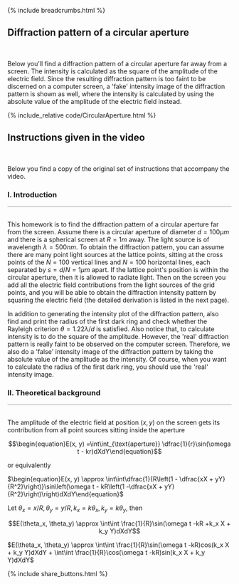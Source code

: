 {% include breadcrumbs.html %}

## Diffraction pattern of a circular aperture 
<div class="header_line"><br/></div>

Below you'll find a diffraction pattern of a circular aperture far away from a screen. 
The intensity is calculated as the square of the amplitude of the electric field. 
Since the resulting diffraction pattern is too faint to be discerned on a computer screen, 
a 'fake' intensity image of the diffraction pattern is shown as well, where the intensity
is calculated by using the absolute value of the amplitude of the electric field instead.

{% include_relative code/CircularAperture.html %}

<p style="clear:both;"></p>

## Instructions given in the video
<div class="header_line"><br/></div>

Below you find a copy of the original set of instructions that accompany the video.

### I. Introduction
<div style="border-top: 1px solid #999999"><br/></div>

This homework is to find the diffraction pattern of a circular aperture far from the screen. Assume there
is a circular aperture of diameter $d=100 \mu m$ and there is a spherical screen at $R=1m$ away. The light source is
of wavelength $\lambda=500nm$. To obtain the diffraction pattern, you can assume there are many point light sources
at the lattice points, sitting at the cross points of the $N=100$ vertical lines and $N=100$ horizontal lines, each 
separated by $s=d/N=1\mu m$ apart. If the lattice point's position is within the circular aperture, then it is allowed
to radiate light. Then on the screen you add all the electric field contributions from the light sources of the grid points, 
and you  will be able to obtain the diffraction intensity pattern by squaring the electric field (the detailed derivation is
listed in the next page). 

In addition to generating the intensity plot of the diffraction pattern, also find and print the
radius of the first dark ring and check whether the Rayleigh criterion $\theta=1.22\lambda / d$ is satisfied. Also notice
that, to calculate intensity is to do the square of the amplitude. However, the 'real' diffraction pattern is really
faint to be observed on the computer screen. Therefore, we also do a 'false' intensity image of the diffraction pattern
by taking the absolute value of the amplitude as the intensity. Of course, when you want to calculate the 
radius of the first dark ring, you should use the 'real' intensity image.

### II. Theoretical background
<div style="border-top: 1px solid #999999"><br/></div>

The amplitude of the electric field at position $(x, y)$ on the screen gets its contribution from all point
sources sitting inside the aperture

$$\begin{equation}E(x, y) =\int\int_{\text{aperture}} \dfrac{1}{r}\sin(\omega t - kr)dXdY\end{equation}$$

or equivalently

$\begin{equation}E(x, y) \approx \int\int\dfrac{1}{R\left(1 - \dfrac{xX + yY}{R^2}\right)}\sin\left(\omega t - kR\left(1 -\dfrac{xX + yY}{R^2}\right)\right)dXdY\end{equation}$

Let $\theta_x=x/R, \theta_y=y/R, k_x=k\theta_x, k_y=k\theta_y$, then

$$E(\theta_x, \theta_y) \approx \int\int \frac{1}{R}\sin(\omega t -kR +k_x X + k_y Y)dXdY$$

$E(\theta_x, \theta_y) \approx \int\int \frac{1}{R}\sin(\omega t -kR)cos(k_x X + k_y Y)dXdY + \int\int \frac{1}{R}\cos(\omega t -kR)sin(k_x X + k_y Y)dXdY$



<p style="clear: both;"></p>

{% include share_buttons.html %}